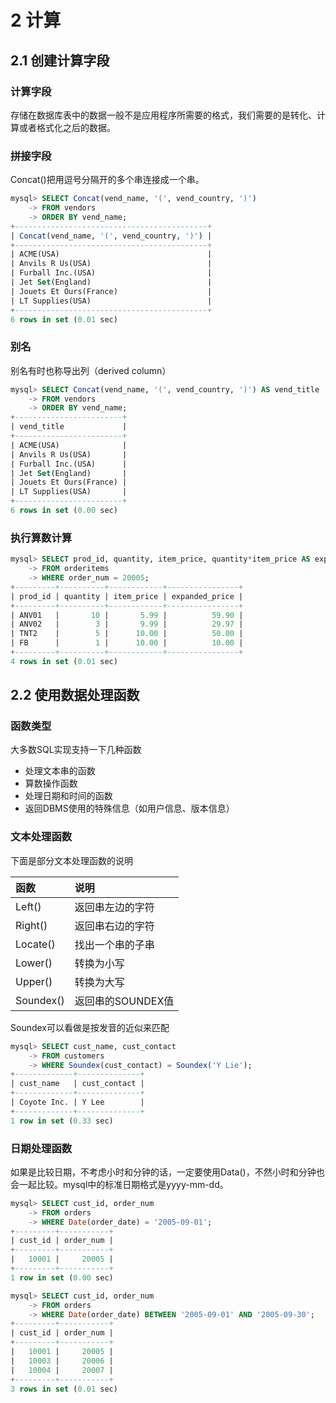 # 2 计算

## 2.1 创建计算字段

### 计算字段

存储在数据库表中的数据一般不是应用程序所需要的格式，我们需要的是转化、计算或者格式化之后的数据。

### 拼接字段

Concat()把用逗号分隔开的多个串连接成一个串。

```sql
mysql> SELECT Concat(vend_name, '(', vend_country, ')')
    -> FROM vendors
    -> ORDER BY vend_name;
+-------------------------------------------+
| Concat(vend_name, '(', vend_country, ')') |
+-------------------------------------------+
| ACME(USA)                                 |
| Anvils R Us(USA)                          |
| Furball Inc.(USA)                         |
| Jet Set(England)                          |
| Jouets Et Ours(France)                    |
| LT Supplies(USA)                          |
+-------------------------------------------+
6 rows in set (0.01 sec)
```

### 别名

别名有时也称导出列（derived column）

```sql
mysql> SELECT Concat(vend_name, '(', vend_country, ')') AS vend_title
    -> FROM vendors
    -> ORDER BY vend_name;
+------------------------+
| vend_title             |
+------------------------+
| ACME(USA)              |
| Anvils R Us(USA)       |
| Furball Inc.(USA)      |
| Jet Set(England)       |
| Jouets Et Ours(France) |
| LT Supplies(USA)       |
+------------------------+
6 rows in set (0.00 sec)
```

### 执行算数计算

```sql
mysql> SELECT prod_id, quantity, item_price, quantity*item_price AS expanded_price 
    -> FROM orderitems
    -> WHERE order_num = 20005;
+---------+----------+------------+----------------+
| prod_id | quantity | item_price | expanded_price |
+---------+----------+------------+----------------+
| ANV01   |       10 |       5.99 |          59.90 |
| ANV02   |        3 |       9.99 |          29.97 |
| TNT2    |        5 |      10.00 |          50.00 |
| FB      |        1 |      10.00 |          10.00 |
+---------+----------+------------+----------------+
4 rows in set (0.01 sec)
```

## 2.2 使用数据处理函数

### 函数类型

大多数SQL实现支持一下几种函数

- 处理文本串的函数
- 算数操作函数
- 处理日期和时间的函数
- 返回DBMS使用的特殊信息（如用户信息、版本信息）

### 文本处理函数

下面是部分文本处理函数的说明

| 函数        | 说明           |
| :-------- | :----------- |
| Left()    | 返回串左边的字符     |
| Right()   | 返回串右边的字符     |
| Locate()  | 找出一个串的子串     |
| Lower()   | 转换为小写        |
| Upper()   | 转换为大写        |
| Soundex() | 返回串的SOUNDEX值 |

Soundex可以看做是按发音的近似来匹配

```sql
mysql> SELECT cust_name, cust_contact
    -> FROM customers
    -> WHERE Soundex(cust_contact) = Soundex('Y Lie');
+-------------+--------------+
| cust_name   | cust_contact |
+-------------+--------------+
| Coyote Inc. | Y Lee        |
+-------------+--------------+
1 row in set (0.33 sec)
```

### 日期处理函数

如果是比较日期，不考虑小时和分钟的话，一定要使用Data()，不然小时和分钟也会一起比较。mysql中的标准日期格式是yyyy-mm-dd。

```sql
mysql> SELECT cust_id, order_num
    -> FROM orders
    -> WHERE Date(order_date) = '2005-09-01';
+---------+-----------+
| cust_id | order_num |
+---------+-----------+
|   10001 |     20005 |
+---------+-----------+
1 row in set (0.00 sec)
```

```sql
mysql> SELECT cust_id, order_num 
    -> FROM orders
    -> WHERE Date(order_date) BETWEEN '2005-09-01' AND '2005-09-30';
+---------+-----------+
| cust_id | order_num |
+---------+-----------+
|   10001 |     20005 |
|   10003 |     20006 |
|   10004 |     20007 |
+---------+-----------+
3 rows in set (0.01 sec)
```